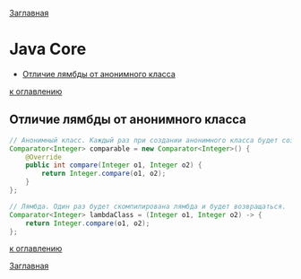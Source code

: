 [Заглавная](README.md)

# Java Core
+ [Отличие лямбды от анонимного класса](java-stream.md#Отличие-лямбды-от-анонимного-класса)

[к оглавлению](#Java-Core)

## Отличие лямбды от анонимного класса
```java
// Анонимный класс. Каждый раз при создании анонимного класса будет создан новый объект.
Comparator<Integer> comparable = new Comparator<Integer>() {
    @Override
    public int compare(Integer o1, Integer o2) {
        return Integer.compare(o1, o2);
    }
};

// Лямбда. Один раз будет скомпилирована лямбда и будет возвращаться.
Comparator<Integer> lambdaClass = (Integer o1, Integer o2) -> {
    return Integer.compare(o1, o2);
};
```

[к оглавлению](#Java-Core)

[Заглавная](README.md)